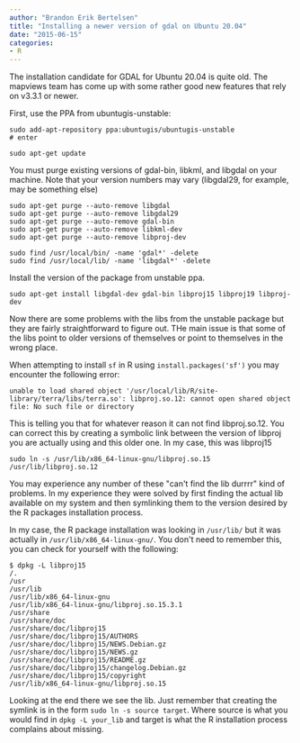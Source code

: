 ```yaml
---
author: "Brandon Erik Bertelsen"
title: "Installing a newer version of gdal on Ubuntu 20.04"
date: "2015-06-15"
categories:
- R
---
```


The installation candidate for GDAL for Ubuntu 20.04 is quite old. The mapviews team has come up with some rather good new features that rely on v3.3.1 or newer. 

First, use the PPA from ubuntugis-unstable:

```{shell}
sudo add-apt-repository ppa:ubuntugis/ubuntugis-unstable
# enter

sudo apt-get update
```

You must purge existing versions of gdal-bin, libkml, and libgdal on your machine. Note that your version numbers may vary (libgdal29, for example, may be something else)

```{shell}
sudo apt-get purge --auto-remove libgdal
sudo apt-get purge --auto-remove libgdal29
sudo apt-get purge --auto-remove gdal-bin
sudo apt-get purge --auto-remove libkml-dev
sudo apt-get purge --auto-remove libproj-dev

sudo find /usr/local/bin/ -name 'gdal*' -delete
sudo find /usr/local/lib/ -name 'libgdal*' -delete
```

Install the version of the package from unstable ppa. 

```{shell}
sudo apt-get install libgdal-dev gdal-bin libproj15 libproj19 libproj-dev
```

Now there are some problems with the libs from the unstable package but they are fairly straightforward to figure out. THe main issue is that some of the libs point to older versions of themselves or point to themselves in the wrong place. 

When attempting to install `sf` in R using `install.packages('sf')` you may encounter the following error: 

```
unable to load shared object '/usr/local/lib/R/site-library/terra/libs/terra.so': libproj.so.12: cannot open shared object file: No such file or directory
```

This is telling you that for whatever reason it can not find libproj.so.12. You can correct this by creating a symbolic link between the version of libproj you are actually using and this older one. In my case, this was libproj15

```
sudo ln -s /usr/lib/x86_64-linux-gnu/libproj.so.15 /usr/lib/libproj.so.12
```

You may experience any number of these "can't find the lib durrrr" kind of problems. In my experience they were solved by first finding the actual lib available on my system and then symlinking them to the version desired by the R packages installation process.

In my case, the R package installation was looking in `/usr/lib/` but it was actually in `/usr/lib/x86_64-linux-gnu/`. You don't need to remember this, you can check for yourself with the following:

```
$ dpkg -L libproj15
/.
/usr
/usr/lib
/usr/lib/x86_64-linux-gnu
/usr/lib/x86_64-linux-gnu/libproj.so.15.3.1
/usr/share
/usr/share/doc
/usr/share/doc/libproj15
/usr/share/doc/libproj15/AUTHORS
/usr/share/doc/libproj15/NEWS.Debian.gz
/usr/share/doc/libproj15/NEWS.gz
/usr/share/doc/libproj15/README.gz
/usr/share/doc/libproj15/changelog.Debian.gz
/usr/share/doc/libproj15/copyright
/usr/lib/x86_64-linux-gnu/libproj.so.15
```

Looking at the end there we see the lib. Just remember that creating the symlink is in the form `sudo ln -s source target`. Where source is what you would find in `dpkg -L your_lib` and target is what the R installation process complains about missing.
